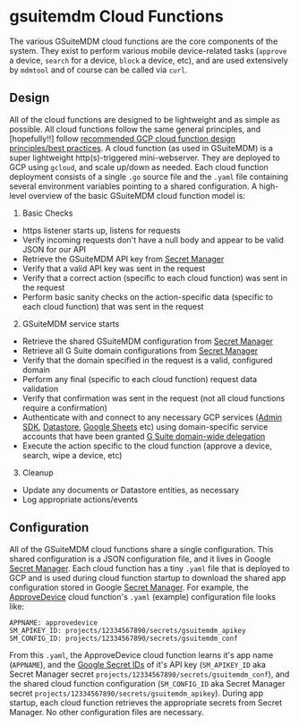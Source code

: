 # gsuitemdm Cloud Functions #

The various GSuiteMDM cloud functions are the core components of the system. They exist to perform various mobile device-related tasks (`approve` a device, `search` for a device, `block` a device, etc), and are used extensively by `mdmtool` and of course can be called via `curl`.

## Design ##
All of the cloud functions are designed to be lightweight and as simple as possible. All cloud functions follow the same general principles, and [hopefully!!] follow [recommended GCP cloud function design principles/best practices](https://cloud.google.com/functions/docs/bestpractices/tips). A cloud function (as used in GSuiteMDM) is a super lightweight http(s)-triggered mini-webserver. They are deployed to GCP using `gcloud`, and scale up/down as needed. Each cloud function deployment consists of a single `.go` source file and the `.yaml` file containing several environment variables pointing to a shared configuration. A high-level overview of the basic GSuiteMDM cloud function model is:

1. Basic Checks
  * https listener starts up, listens for requests
  * Verify incoming requests don't have a null body and appear to be valid JSON for our API
  * Retrieve the GSuiteMDM API key from [Secret Manager](https://cloud.google.com/secret-manager/docs/)
  * Verify that a valid API key was sent in the request
  * Verify that a correct action (specific to each cloud function) was sent in the request
  * Perform basic sanity checks on the action-specific data (specific to each cloud function) that was sent in the request
2. GSuiteMDM service starts
  * Retrieve the shared GSuiteMDM configuration from [Secret Manager](https://cloud.google.com/secret-manager/docs/)
  * Retrieve all G Suite domain configurations from [Secret Manager](https://cloud.google.com/secret-manager/docs/)
  * Verify that the domain specified in the request is a valid, configured domain
  * Perform any final (specific to each cloud function) request data validation
  * Verify that confirmation was sent in the request (not all cloud functions require a confirmation)
  * Authenticate with and connect to any necessary GCP services ([Admin SDK](https://developers.google.com/admin-sdk), [Datastore](https://cloud.google.com/datastore), [Google Sheets](https://developers.google.com/sheets/api) etc) using domain-specific service accounts that have been granted [G Suite domain-wide delegation](https://developers.google.com/admin-sdk/directory/v1/guides/delegation)
  * Execute the action specific to the cloud function (approve a device, search, wipe a device, etc)
3. Cleanup
  * Update any documents or Datastore entities, as necessary
  * Log appropriate actions/events

## Configuration ##
All of the GSuiteMDM cloud functions share a single configuration. This shared configuration is a JSON configuration file, and it lives in Google [Secret Manager](https://cloud.google.com/secret-manager/docs/).  Each cloud function has a tiny `.yaml` file that is deployed to GCP and is used during cloud function startup to download the shared app configuration stored in Google [Secret Manager](https://cloud.google.com/secret-manager/docs/). For example, the [ApproveDevice](https://github.com/rickt/gsuitemdm/tree/master/cloudfunctions/approvedevice) cloud function's `.yaml` (example) configuration file looks like:
```
APPNAME: approvedevice
SM_APIKEY_ID: projects/12334567890/secrets/gsuitemdm_apikey
SM_CONFIG_ID: projects/12334567890/secrets/gsuitemdm_conf
```
From this `.yaml`, the ApproveDevice cloud function learns it's app name (`APPNAME`), and the [Google Secret IDs](https://cloud.google.com/secret-manager/docs/managing-secrets) of it's API key (`SM_APIKEY_ID` aka Secret Manager secret `projects/12334567890/secrets/gsuitemdm_conf`), and the shared cloud function configuration (`SM_CONFIG_ID` aka Secret Manager secret `projects/12334567890/secrets/gsuitemdm_apikey`). During app startup, each cloud function retrieves the appropriate secrets from Secret Manager. No other configuration files are necessary. 

